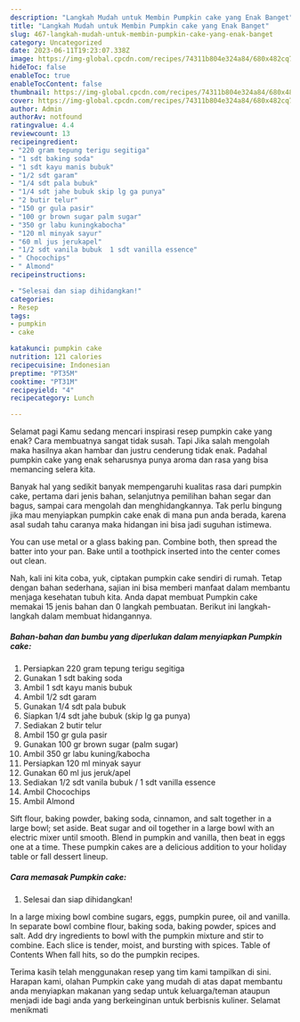 ```yaml
---
description: "Langkah Mudah untuk Membin Pumpkin cake yang Enak Banget"
title: "Langkah Mudah untuk Membin Pumpkin cake yang Enak Banget"
slug: 467-langkah-mudah-untuk-membin-pumpkin-cake-yang-enak-banget
category: Uncategorized
date: 2023-06-11T19:23:07.338Z
image: https://img-global.cpcdn.com/recipes/74311b804e324a84/680x482cq70/pumpkin-cake-foto-resep-utama.jpg
hideToc: false
enableToc: true
enableTocContent: false
thumbnail: https://img-global.cpcdn.com/recipes/74311b804e324a84/680x482cq70/pumpkin-cake-foto-resep-utama.jpg
cover: https://img-global.cpcdn.com/recipes/74311b804e324a84/680x482cq70/pumpkin-cake-foto-resep-utama.jpg
author: Admin
authorAv: notfound
ratingvalue: 4.4
reviewcount: 13
recipeingredient:
- "220 gram tepung terigu segitiga"
- "1 sdt baking soda"
- "1 sdt kayu manis bubuk"
- "1/2 sdt garam"
- "1/4 sdt pala bubuk"
- "1/4 sdt jahe bubuk skip lg ga punya"
- "2 butir telur"
- "150 gr gula pasir"
- "100 gr brown sugar palm sugar"
- "350 gr labu kuningkabocha"
- "120 ml minyak sayur"
- "60 ml jus jerukapel"
- "1/2 sdt vanila bubuk  1 sdt vanilla essence"
- " Chocochips"
- " Almond"
recipeinstructions:

- "Selesai dan siap dihidangkan!"
categories:
- Resep
tags:
- pumpkin
- cake

katakunci: pumpkin cake 
nutrition: 121 calories
recipecuisine: Indonesian
preptime: "PT35M"
cooktime: "PT31M"
recipeyield: "4"
recipecategory: Lunch

---
```



Selamat pagi Kamu sedang mencari inspirasi resep pumpkin cake yang enak? Cara membuatnya sangat tidak susah. Tapi Jika salah mengolah maka hasilnya akan hambar dan justru cenderung tidak enak. Padahal pumpkin cake yang enak seharusnya punya aroma dan rasa yang bisa memancing selera kita.


Banyak hal yang sedikit banyak mempengaruhi kualitas rasa dari pumpkin cake, pertama dari jenis bahan, selanjutnya pemilihan bahan segar dan bagus, sampai cara mengolah dan menghidangkannya. Tak perlu bingung jika mau menyiapkan pumpkin cake enak di mana pun anda berada, karena asal sudah tahu caranya maka hidangan ini bisa jadi suguhan istimewa.

You can use metal or a glass baking pan. Combine both, then spread the batter into your pan. Bake until a toothpick inserted into the center comes out clean.


Nah, kali ini kita coba, yuk, ciptakan pumpkin cake sendiri di rumah. Tetap dengan bahan sederhana, sajian ini bisa memberi manfaat dalam membantu menjaga kesehatan tubuh kita. Anda dapat membuat Pumpkin cake memakai 15 jenis bahan dan 0 langkah pembuatan. Berikut ini langkah-langkah dalam membuat hidangannya.

<!--inarticleads1-->

##### Bahan-bahan dan bumbu yang diperlukan dalam menyiapkan Pumpkin cake:

1. Persiapkan 220 gram tepung terigu segitiga
1. Gunakan 1 sdt baking soda
1. Ambil 1 sdt kayu manis bubuk
1. Ambil 1/2 sdt garam
1. Gunakan 1/4 sdt pala bubuk
1. Siapkan 1/4 sdt jahe bubuk (skip lg ga punya)
1. Sediakan 2 butir telur
1. Ambil 150 gr gula pasir
1. Gunakan 100 gr brown sugar (palm sugar)
1. Ambil 350 gr labu kuning/kabocha
1. Persiapkan 120 ml minyak sayur
1. Gunakan 60 ml jus jeruk/apel
1. Sediakan 1/2 sdt vanila bubuk / 1 sdt vanilla essence
1. Ambil  Chocochips
1. Ambil  Almond


Sift flour, baking powder, baking soda, cinnamon, and salt together in a large bowl; set aside. Beat sugar and oil together in a large bowl with an electric mixer until smooth. Blend in pumpkin and vanilla, then beat in eggs one at a time. These pumpkin cakes are a delicious addition to your holiday table or fall dessert lineup. 

<!--inarticleads2-->

##### Cara memasak Pumpkin cake:


1. Selesai dan siap dihidangkan!

In a large mixing bowl combine sugars, eggs, pumpkin puree, oil and vanilla. In separate bowl combine flour, baking soda, baking powder, spices and salt. Add dry ingredients to bowl with the pumpkin mixture and stir to combine. Each slice is tender, moist, and bursting with spices. Table of Contents When fall hits, so do the pumpkin recipes. 

Terima kasih telah menggunakan resep yang tim kami tampilkan di sini. Harapan kami, olahan Pumpkin cake yang mudah di atas dapat membantu anda menyiapkan makanan yang sedap untuk keluarga/teman ataupun menjadi ide bagi anda yang berkeinginan untuk berbisnis kuliner. Selamat menikmati
